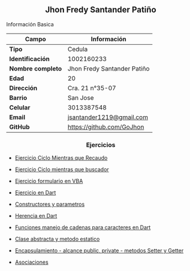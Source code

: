 <h2 align=center>Jhon Fredy Santander Patiño</h2>

Información Basica

| Campo | Información |
| --- | --- |
| **Tipo** | Cedula |
| **Identificación** | 1002160233 |
| **Nombre completo** | Jhon Fredy Santander Patiño|
| **Edad** | 20 |
| **Dirección** | Cra. 21 n°35-07 |
| **Barrio** | San Jose |
| **Celular** | 3013387548|
| **Email** | jsantander1219@gmail.com |
| **GitHub** | https://github.com/GoJhon |

<h3 align=center>Ejercicios</h3>

- [Ejercicio Ciclo Mientras que Recaudo](/jhonSantander/whileRecaudo/README.md)

- [Ejercicio Ciclo mientras que buscador](/jhonSantander/whileBaseDatos/README.md)

- [Ejercicio formulario en VBA](/jhonSantander/Formulario/README.md)

- [Ejercicio en Dart](/jhonSantander/dartMetodos/README.md)

- [Constructores y parametros](/jhonSantander/constructorParametros/README.md)

- [Herencia en Dart](/jhonSantander/herencia/README.md)

- [Funciones manejo de cadenas para caracteres en Dart](/jhonSantander/manejoCadenasDart/README.md)

- [Clase abstracta y metodo estatico](/jhonSantander/claseAbstractometodoStatic/README.md)

- [Encapsulamiento - alcance public, private - metodos Setter y Getter](/jhonSantander/encapsulamiento/README.md)

- [Asociaciones](/jhonSantander/asociaciones/README.md)


